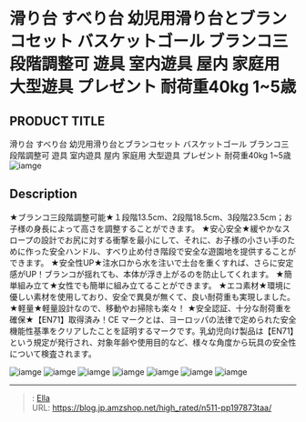 # 滑り台 すべり台 幼児用滑り台とブランコセット バスケットゴール ブランコ三段階調整可 遊具 室内遊具 屋内 家庭用 大型遊具 プレゼント 耐荷重40kg 1~5歳


## PRODUCT TITLE 

滑り台 すべり台 幼児用滑り台とブランコセット バスケットゴール ブランコ三段階調整可 遊具 室内遊具 屋内 家庭用 大型遊具 プレゼント 耐荷重40kg 1~5歳![iamge](https://b2bfiles1.gigab2b.cn/image/wkseller/303/194873大滑梯/薄荷/20210628_41b22306ae6b7e3f1cd346810e844964.jpg)

## Description

★ブランコ三段階調整可能★１段階13.5cm、2段階18.5cm、3段階23.5cm；お子様の身長によって高さを調整することができます。
★安心安全★緩やかなスロープの設計でお尻に対する衝撃を最小にして、それに、お子様の小さい手のために作った安全ハンドル、すべり止め付き階段で安全な遊園地を提供することができます。
★安全性UP★注水口から水を注いで土台を重くすれば、さらに安定感がUP！ブランコが揺れても、本体が浮き上がるのを防止してくれます。
★簡単組み立て★女性でも簡単に組み立てることができます。
★エコ素材★環境に優しい素材を使用しており、安全で異臭が無くて、良い耐荷重も実現しました。
★軽量★軽量設計なので、移動やお掃除も楽々！
★安全認証、十分な耐荷重を確保★【EN71】取得済み！CE マークとは、ヨーロッパの法律で定められた安全機能性基準をクリアしたことを証明するマークです。乳幼児向け製品は【EN71】という規定が発行され、対象年齢や使用目的など、様々な角度から玩具の安全性について検査されます。



![iamge](https://b2bfiles1.gigab2b.cn/image/wkseller/303/194873大滑梯/薄荷/20210120_e3e9db9cea136889f2125375d9d196d9.jpg)
![iamge](https://b2bfiles1.gigab2b.cn/image/wkseller/303/194873大滑梯/薄荷/20210628_133d498ec10137f143185c2b65ec1d64.jpg)
![iamge](https://b2bfiles1.gigab2b.cn/image/wkseller/303/194873大滑梯/薄荷/20210628_2f2ca4de724d8bd9984a2000c342c179.jpg)
![iamge](https://b2bfiles1.gigab2b.cn/image/wkseller/303/194873大滑梯/薄荷/20210628_43669cd19b2050ac6cc60762e24a02d2.jpg)
![iamge](https://b2bfiles1.gigab2b.cn/image/wkseller/303/194873大滑梯/薄荷/20210628_51fba13870f26479233eac3b355bbb72.jpg)
![iamge](https://b2bfiles1.gigab2b.cn/image/wkseller/303/194873大滑梯/薄荷/20210628_533df73505ba4fe1ac0b3ef40a807adf.jpg)
![iamge](https://b2bfiles1.gigab2b.cn/image/wkseller/303/194873大滑梯/薄荷/20210628_5ed1f1d304b4315b0c13764b58d6145e.jpg)


---

> : [Ella](https://blog.jp.amzshop.net/)  
> URL: https://blog.jp.amzshop.net/high_rated/n511-pp197873taa/  


